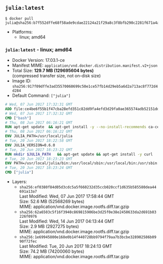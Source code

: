 ## `julia:latest`

```console
$ docker pull julia@sha256:b7f552dffe68f58ade9cdae22124a21f29a8c3f8bfb290c2281f671a4af217ee
```

-	Platforms:
	-	linux; amd64

### `julia:latest` - linux; amd64

-	Docker Version: 17.03.1-ce
-	Manifest MIME: `application/vnd.docker.distribution.manifest.v2+json`
-	Total Size: **129.7 MB (129695604 bytes)**  
	(compressed transfer size, not on-disk size)
-	Image ID: `sha256:917f09dffe3ad35570060699c50e1ce57fb14d29eb5a6d2a713ac8f772d4d284`
-	Default Command: `["julia"]`

```dockerfile
# Wed, 07 Jun 2017 17:32:31 GMT
ADD file:ce4be6f55b1f47cba28efd351c82dd9fa4efd3d29fa0ae365574adb52151dda1 in / 
# Wed, 07 Jun 2017 17:32:32 GMT
CMD ["bash"]
# Thu, 08 Jun 2017 06:16:21 GMT
RUN apt-get update 	&& apt-get install -y --no-install-recommends ca-certificates 	&& rm -rf /var/lib/apt/lists/*
# Thu, 08 Jun 2017 06:16:22 GMT
ENV JULIA_PATH=/usr/local/julia
# Tue, 20 Jun 2017 18:22:58 GMT
ENV JULIA_VERSION=0.6.0
# Tue, 20 Jun 2017 18:23:22 GMT
RUN mkdir $JULIA_PATH 	&& apt-get update && apt-get install -y curl 	&& curl -sSL "https://julialang-s3.julialang.org/bin/linux/x64/${JULIA_VERSION%[.-]*}/julia-${JULIA_VERSION}-linux-x86_64.tar.gz" -o julia.tar.gz 	&& curl -sSL "https://julialang-s3.julialang.org/bin/linux/x64/${JULIA_VERSION%[.-]*}/julia-${JULIA_VERSION}-linux-x86_64.tar.gz.asc" -o julia.tar.gz.asc 	&& export GNUPGHOME="$(mktemp -d)" 	&& gpg --keyserver ha.pool.sks-keyservers.net --recv-keys 3673DF529D9049477F76B37566E3C7DC03D6E495 	&& gpg --batch --verify julia.tar.gz.asc julia.tar.gz 	&& rm -r "$GNUPGHOME" julia.tar.gz.asc 	&& tar -xzf julia.tar.gz -C $JULIA_PATH --strip-components 1 	&& rm -rf /var/lib/apt/lists/* julia.tar.gz*
# Tue, 20 Jun 2017 18:23:23 GMT
ENV PATH=/usr/local/julia/bin:/usr/local/sbin:/usr/local/bin:/usr/sbin:/usr/bin:/sbin:/bin
# Tue, 20 Jun 2017 18:23:24 GMT
CMD ["julia"]
```

-	Layers:
	-	`sha256:ef0380f84d05d3cdc5a5f660232d35ccb020ccf1d635b585580dea44691a13a7`  
		Last Modified: Wed, 07 Jun 2017 17:58:44 GMT  
		Size: 52.6 MB (52568269 bytes)  
		MIME: application/vnd.docker.image.rootfs.diff.tar.gzip
	-	`sha256:62a6503c5f16f3940c869815906be3d25f0e38e2450633da2d691b03226f0976`  
		Last Modified: Wed, 14 Jun 2017 04:13:44 GMT  
		Size: 2.9 MB (2927275 bytes)  
		MIME: application/vnd.docker.image.rootfs.diff.tar.gzip
	-	`sha256:1e69945800e168e0b14f440728bb9794f79aa7b3bcbe328902586b0990f72fec`  
		Last Modified: Tue, 20 Jun 2017 18:24:13 GMT  
		Size: 74.2 MB (74200060 bytes)  
		MIME: application/vnd.docker.image.rootfs.diff.tar.gzip
